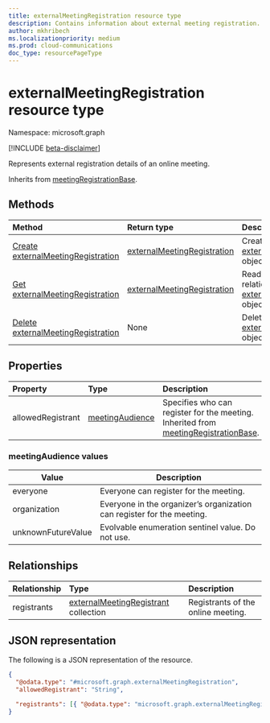 ```yaml
---
title: externalMeetingRegistration resource type
description: Contains information about external meeting registration.
author: mkhribech
ms.localizationpriority: medium
ms.prod: cloud-communications
doc_type: resourcePageType
---
```


# externalMeetingRegistration resource type

Namespace: microsoft.graph

[!INCLUDE [beta-disclaimer](../../includes/beta-disclaimer.md)]

Represents external registration details of an online meeting.

Inherits from [meetingRegistrationBase](meetingregistrationbase.md).

## Methods

| Method                                                                             | Return type                                                   | Description                                                                                                       |
| :--------------------------------------------------------------------------------- | :------------------------------------------------------------ | :---------------------------------------------------------------------------------------------------------------- |
| [Create externalMeetingRegistration](../api/externalmeetingregistration-post.md)   | [externalMeetingRegistration](externalmeetingregistration.md) | Create a new [externalMeetingRegistration](externalmeetingregistration.md) object.                                |
| [Get externalMeetingRegistration](../api/externalmeetingregistration-get.md)       | [externalMeetingRegistration](externalmeetingregistration.md) | Read the properties and relationships of an [externalMeetingRegistration](externalmeetingregistration.md) object. |
| [Delete externalMeetingRegistration](../api/externalmeetingregistration-delete.md) | None                                                          | Delete an [externalMeetingRegistration](externalmeetingregistration.md) object.                                   |

## Properties

| Property          | Type                                       | Description                                                                                                       |
| :---------------- | :----------------------------------------- | :---------------------------------------------------------------------------------------------------------------- |
| allowedRegistrant | [meetingAudience](#meetingaudience-values) | Specifies who can register for the meeting. Inherited from [meetingRegistrationBase](meetingregistrationbase.md). |

### meetingAudience values

| Value              | Description                                                            |
| ------------------ | ---------------------------------------------------------------------- |
| everyone           | Everyone can register for the meeting.                                 |
| organization       | Everyone in the organizer’s organization can register for the meeting. |
| unknownFutureValue | Evolvable enumeration sentinel value. Do not use.                      |

## Relationships

| Relationship | Type                                                                 | Description                        |
| :----------- | :------------------------------------------------------------------- | :--------------------------------- |
| registrants  | [externalMeetingRegistrant](externalmeetingregistrant.md) collection | Registrants of the online meeting. |

## JSON representation

The following is a JSON representation of the resource.

<!-- {
  "blockType": "resource",
  "keyProperty": "id",
  "@odata.type": "microsoft.graph.externalMeetingRegistration",
  "baseType": "microsoft.graph.meetingRegistrationBase",
  "openType": false
}
-->

```json
{
  "@odata.type": "#microsoft.graph.externalMeetingRegistration",
  "allowedRegistrant": "String",

  "registrants": [{ "@odata.type": "microsoft.graph.externalMeetingRegistrant" }]
}
```
